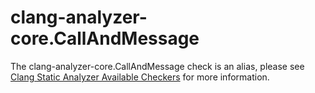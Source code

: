 clang-analyzer-core.CallAndMessage
==================================

The clang-analyzer-core.CallAndMessage check is an alias, please see
[Clang Static Analyzer Available Checkers](https://clang.llvm.org/docs/analyzer/checkers.html#core-callandmessage)
for more information.
